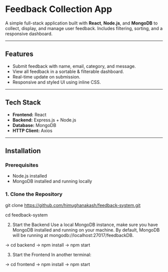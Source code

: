 # Feedback Collection App

A simple full-stack application built with **React**, **Node.js**, and **MongoDB** to collect, display, and manage user feedback. Includes filtering, sorting, and a responsive dashboard.

---

## Features

- Submit feedback with name, email, category, and message.
- View all feedback in a sortable & filterable dashboard.
- Real-time update on submission.
- Responsive and styled UI using inline CSS.

---

## Tech Stack

- **Frontend:** React
- **Backend:** Express.js + Node.js
- **Database:** MongoDB
- **HTTP Client:** Axios

---

## Installation

### Prerequisites
- Node.js installed
- MongoDB installed and running locally

### 1. Clone the Repository

git clone https://github.com/himughanakash/feedback-system.git

cd feedback-system

2. Start the Backend
Use a local MongoDB instance, make sure you have MongoDB installed and running on your machine. By default, MongoDB will be running at mongodb://localhost:27017/feedbackDB.


-> cd backend
-> npm install
-> npm start

3. Start the Frontend
In another terminal:

-> cd frontend
-> npm install
-> npm start
